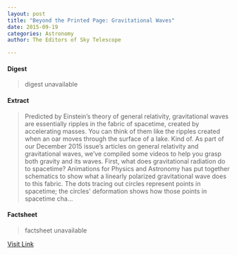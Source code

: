 ```yaml
---
layout: post
title: "Beyond the Printed Page: Gravitational Waves"
date: 2015-09-19
categories: Astronomy
author: The Editors of Sky Telescope

---
```



#### Digest
>digest unavailable

#### Extract
>Predicted by Einstein’s theory of general relativity, gravitational waves are essentially ripples in the fabric of spacetime, created by accelerating masses. You can think of them like the ripples created when an oar moves through the surface of a lake. Kind of. As part of our December 2015 issue’s articles on general relativity and gravitational waves, we’ve compiled some videos to help you grasp both gravity and its waves. First, what does gravitational radiation do to spacetime? Animations for Physics and Astronomy has put together schematics to show what a linearly polarized gravitational wave does to this fabric. The dots tracing out circles represent points in spacetime; the circles' deformation shows how those points in spacetime cha...

#### Factsheet
>factsheet unavailable

[Visit Link](http://www.skyandtelescope.com/sky-and-telescope-magazine/beyond-the-printed-page/beyond-the-printed-page-gravitational-waves/)


